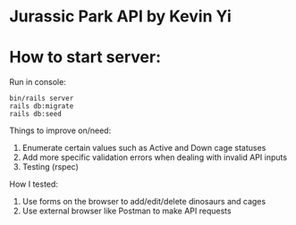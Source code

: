 # Jurassic Park API by Kevin Yi

# How to start server:
Run in console:
```
bin/rails server
rails db:migrate
rails db:seed
```
Things to improve on/need:
  1. Enumerate certain values such as Active and Down cage statuses
  2. Add more specific validation errors when dealing with invalid API inputs
  3. Testing (rspec)
  
 How I tested:
  1. Use forms on the browser to add/edit/delete dinosaurs and cages
  2. Use external browser like Postman to make API requests
